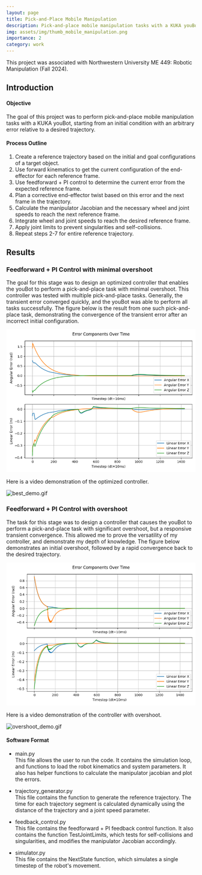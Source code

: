 ```yaml
---
layout: page
title: Pick-and-Place Mobile Manipulation
description: Pick-and-place mobile manipulation tasks with a KUKA youBot, starting from an initial condition with an arbitrary error relative to a desired trajectory.
img: assets/img/thumb_mobile_manipulation.png
importance: 2
category: work
---
```


This project was associated with Northwestern University ME 449: Robotic Manipulation (Fall 2024).

## Introduction
#### Objective
The goal of this project was to perform pick-and-place mobile manipulation tasks with a KUKA youBot, starting
from an initial condition with an arbitrary error relative to a desired trajectory.

#### Process Outline
1. Create a reference trajectory based on the initial and goal configurations of a target object.
2. Use forward kinematics to get the current configuration of the end-effector for each reference frame.
3. Use feedforward + PI control to determine the current error from the expected reference frame.
4. Plan a corrective end-effector twist based on this error and the next frame in the trajectory.
5. Calculate the manipulator Jacobian and the necessary wheel and joint speeds to reach the next reference frame.
6. Integrate wheel and joint speeds to reach the desired reference frame.
7. Apply joint limits to prevent singularities and self-collisions.
8. Repeat steps 2-7 for entire reference trajectory.

## Results
### Feedforward + PI Control with minimal overshoot
The goal for this stage was to design an optimized controller that enables the youBot to perform a 
pick-and-place task with minimal overshoot. This controller was tested with multiple pick-and-place
tasks. Generally, the transient error converged quickly, and the youBot was able to perform all
tasks successfully. The figure below is the result from one such pick-and-place task, demonstrating the convergence
of the transient error after an incorrect initial configuration.

![best_errors.png](/assets/img/project_img/mob_man/best_errors.png)

Here is a video demonstration of the optimized controller.

![best_demo.gif](/assets/img/project_img/mob_man/best_demo.gif)


### Feedforward + PI Control with overshoot
The task for this stage was to design a controller that causes the youBot to perform a 
pick-and-place task with significant overshoot, but a responsive transient convergence. 
This allowed me to prove the versatility of my controller, and demonstrate my depth of knowledge. 
The figure below demonstrates an initial overshoot, followed by a rapid convergence back to the
desired trajectory.

![overshoot_errors.png](/assets/img/project_img/mob_man/overshoot_errors.png)

Here is a video demonstration of the controller with overshoot.

![overshoot_demo.gif](/assets/img/project_img/mob_man/overshoot_demo.gif)

#### Software Format
- main.py<br>
This file allows the user to run the code. It contains the simulation
loop, and functions to load the robot kinematics and system parameters. It also
has helper functions to calculate the manipulator jacobian and plot the errors.

- trajectory_generator.py<br>
This file contains the function to generate the reference trajectory. The time for each
trajectory segment is calculated dynamically using the distance of the trajectory and a 
joint speed parameter.

- feedback_control.py<br>
This file contains the feedforward + PI feedback control function. It also contains the function TestJointLimits, 
which tests for self-collisions and singularities, and modifies the manipulator Jacobian accordingly.

- simulator.py<br>
This file contains the NextState function, which simulates a single timestep of the robot's movement.